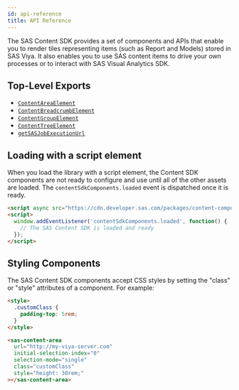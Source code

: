 ```yaml
---
id: api-reference
title: API Reference
---
```


The SAS Content SDK provides a set of components and APIs that enable you to render tiles representing items (such as Report and Models) stored in SAS Viya. It also enables
you to use SAS content items to drive your own processes or to interact with SAS Visual
Analytics SDK.

## Top-Level Exports

- [`ContentAreaElement`](api/ContentAreaElement.md)
- [`ContentBreadcrumbElement`](api/ContentBreadcrumbElement.md)
- [`ContentGroupElement`](api/ContentGroupElement.md)
- [`ContentTreeElement`](api/ContentTreeElement.md)
- [`getSASJobExecutionUrl`](api/getSASJobExecutionUrl.md)

## Loading with a script element

When you load the library with a script element, the Content SDK components are not ready to configure and use until all of the other assets are loaded. The `contentSdkComponents.loaded` event is dispatched once it is ready.

```html
<script async src="https://cdn.developer.sas.com/packages/content-components/latest/dist/umd/content-sdk-components.js"></script>
<script>
  window.addEventListener('contentSdkComponents.loaded', function() {
    // The SAS Content SDK is loaded and ready
  });
</script>
```

## Styling Components

The SAS Content SDK components accept CSS styles by setting the "class" or "style" attributes of a component. For example:

```html
<style>
  .customClass {
    padding-top: 5rem;
  }
</style>

<sas-content-area
  url="http://my-viya-server.com"
  initial-selection-index="0"
  selection-mode="single"
  class="customClass"
  style="height: 30rem;"
></sas-content-area> 
```
